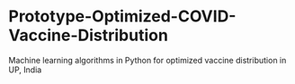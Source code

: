 # Prototype-Optimized-COVID-Vaccine-Distribution
Machine learning algorithms in Python for optimized vaccine distribution in UP, India
